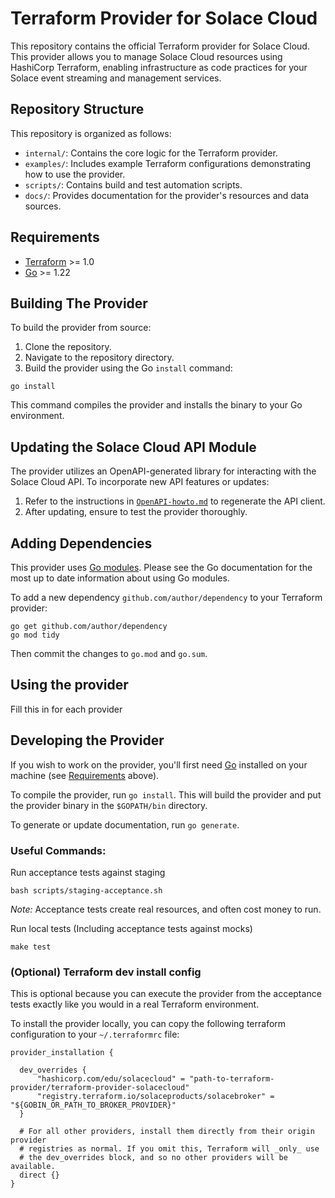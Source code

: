 # Terraform Provider for Solace Cloud


This repository contains the official Terraform provider for Solace Cloud. This provider allows you to manage Solace Cloud resources using HashiCorp Terraform, enabling infrastructure as code practices for your Solace event streaming and management services.

## Repository Structure

This repository is organized as follows:

- `internal/`: Contains the core logic for the Terraform provider.
- `examples/`: Includes example Terraform configurations demonstrating how to use the provider.
- `scripts/`: Contains build and test automation scripts.
- `docs/`: Provides documentation for the provider's resources and data sources.

## Requirements

- [Terraform](https://developer.hashicorp.com/terraform/downloads) >= 1.0
- [Go](https://golang.org/doc/install) >= 1.22

## Building The Provider

To build the provider from source:

1. Clone the repository.
2. Navigate to the repository directory.
3. Build the provider using the Go `install` command:

```shell
go install
```
This command compiles the provider and installs the binary to your Go environment.

## Updating the Solace Cloud API Module

The provider utilizes an OpenAPI-generated library for interacting with the Solace Cloud API. To incorporate new API features or updates:

1. Refer to the instructions in [`OpenAPI-howto.md`](./OpenAPI-howto.md) to regenerate the API client.
2. After updating, ensure to test the provider thoroughly.

## Adding Dependencies

This provider uses [Go modules](https://github.com/golang/go/wiki/Modules).
Please see the Go documentation for the most up to date information about using Go modules.

To add a new dependency `github.com/author/dependency` to your Terraform provider:

```shell
go get github.com/author/dependency
go mod tidy
```

Then commit the changes to `go.mod` and `go.sum`.

## Using the provider

Fill this in for each provider

## Developing the Provider

If you wish to work on the provider, you'll first need [Go](http://www.golang.org) installed on your machine (see [Requirements](#requirements) above).

To compile the provider, run `go install`. This will build the provider and put the provider binary in the `$GOPATH/bin` directory.

To generate or update documentation, run `go generate`.

### Useful Commands:

Run acceptance tests against staging
```shell
bash scripts/staging-acceptance.sh
````
*Note:* Acceptance tests create real resources, and often cost money to run.

Run local tests (Including acceptance tests against mocks)
```shell
make test
```

###  (Optional) Terraform dev install config

This is optional because you can execute the provider from the acceptance tests exactly like you would in a real Terraform environment.

To install the provider locally, you can copy the following terraform configuration to your `~/.terraformrc` file:

```hcl
provider_installation {

  dev_overrides {
      "hashicorp.com/edu/solacecloud" = "path-to-terraform-provider/terraform-provider-solacecloud"
      "registry.terraform.io/solaceproducts/solacebroker" = "${GOBIN_OR_PATH_TO_BROKER_PROVIDER}"
  }

  # For all other providers, install them directly from their origin provider
  # registries as normal. If you omit this, Terraform will _only_ use
  # the dev_overrides block, and so no other providers will be available.
  direct {}
}
```



